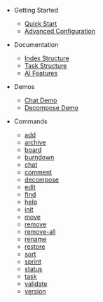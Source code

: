 * Getting Started
  * [Quick Start](quick-start.md)
  * [Advanced Configuration](advanced-configuration.md)

* Documentation
  * [Index Structure](index-structure.md)
  * [Task Structure](task-structure.md)
  * [AI Features](ai-features.md)

* Demos
  * [Chat Demo](demos/chat-demo.md)
  * [Decompose Demo](demos/decompose-demo.md)

* Commands
  * [add](commands/add)
  * [archive](commands/archive)
  * [board](commands/board)
  * [burndown](commands/burndown)
  * [chat](commands/chat)
  * [comment](commands/comment)
  * [decompose](commands/decompose)
  * [edit](commands/edit)
  * [find](commands/find)
  * [help](commands/help)
  * [init](commands/init)
  * [move](commands/move)
  * [remove](commands/remove)
  * [remove-all](commands/remove-all)
  * [rename](commands/rename)
  * [restore](commands/restore)
  * [sort](commands/sort)
  * [sprint](commands/sprint)
  * [status](commands/status)
  * [task](commands/task)
  * [validate](commands/validate)
  * [version](commands/version)
